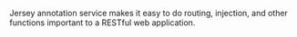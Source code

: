 Jersey annotation service makes it easy to do routing, injection, and other functions important to a RESTful web application.
